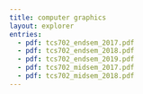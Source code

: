```yaml
---
title: computer graphics
layout: explorer
entries:
  - pdf: tcs702_endsem_2017.pdf
  - pdf: tcs702_endsem_2018.pdf
  - pdf: tcs702_endsem_2019.pdf
  - pdf: tcs702_midsem_2017.pdf
  - pdf: tcs702_midsem_2018.pdf
---
```


